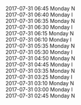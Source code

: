 2017-07-31 06:45 Monday  N  
2017-07-31 06:40 Monday  I  
2017-07-31 06:35 Monday  N  
2017-07-31 06:30 Monday  I  
2017-07-31 06:15 Monday  N  
2017-07-31 06:10 Monday  I  
2017-07-31 05:35 Monday  N  
2017-07-31 05:30 Monday  I  
2017-07-31 04:50 Monday  N  
2017-07-31 04:45 Monday  I  
2017-07-31 03:35 Monday  N  
2017-07-31 03:25 Monday  I  
2017-07-31 03:10 Monday  N  
2017-07-31 03:00 Monday  I  
2017-07-31 02:45 Monday  N  
